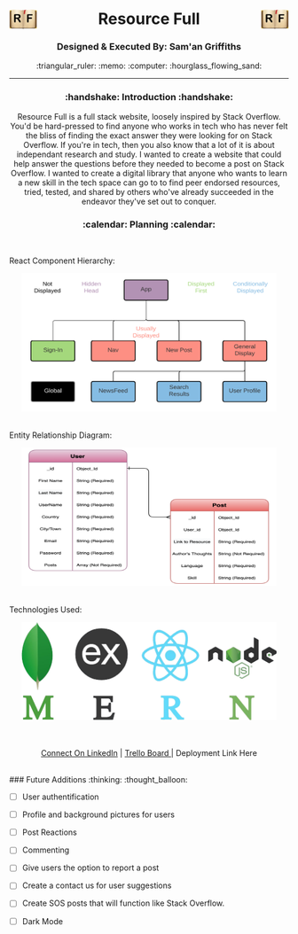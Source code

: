 <div align='center'>  <h1><img src='./images/YourPng.com - 1306x900.png' width='50px' align='left'/> Resource Full <img src='./images/YourPng.com - 1306x900.png' width='50px' align='right'/></h1>
<h3><b>Designed & Executed By: Sam'an Griffiths</b></h3>
:triangular_ruler: :memo: :computer: :hourglass_flowing_sand:
<br>


---
<h3><b>:handshake: Introduction :handshake:</b></h3>
<p>Resource Full is a full stack website, loosely inspired by Stack Overflow. You'd be hard-pressed to find anyone who works in tech who has never felt the bliss of finding the exact answer they were looking for on Stack Overflow. If you're in tech, then you also know that a lot of it is about independant research and study. I wanted to create a website that could help answer the questions before they needed to become a post on Stack Overflow. I wanted to create a digital library that anyone who wants to learn a new skill in the tech space can go to to find peer endorsed resources, tried, tested, and shared by others who've already succeeded in the endeavor they've set out to conquer.</p>
<h3><b>:calendar: Planning :calendar:</b></h3>
<br>
<p align='left'>React Component Hierarchy:</p>
<img src='./images/CHD.png' width='460px' height='250px'/>
<br>
<br>
<p align='left'>Entity Relationship Diagram:</p>
<img src='./images/ERD.png' width='460px' height='250px'/>
<br>
<br>
<p align='left'>Technologies Used:</p>
<img src='./images/MERN.png' width='460px'/>
<br>
<br>
<br>

<a href='https://www.linkedin.com/in/saman-griffiths/' target='_blank'>Connect On LinkedIn</a> | <a href='https://trello.com/b/TzoAbVCg/resource-full' target='_blank'>Trello Board
</a> | <a>Deployment Link Here</a>
</div>
<br>
### Future Additions :thinking: :thought_balloon:

- [ ]  User authentification

- [ ]  Profile and background pictures for users

- [ ]  Post Reactions

- [ ]  Commenting

- [ ]  Give users the option to report a post

- [ ]  Create a contact us for user suggestions

- [ ]  Create SOS posts that will function like Stack Overflow.

- [ ]  Dark Mode

